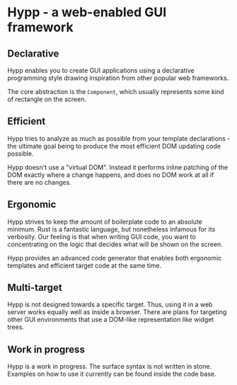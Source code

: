 # Hypp - a web-enabled GUI framework

## Declarative
Hypp enables you to create GUI applications using a declarative programming style drawing inspiration from other popular web frameworks.

The core abstraction is the `Component`, which usually represents some kind
of rectangle on the screen.

## Efficient
Hypp tries to analyze as much as possible from your template declarations - the ultimate goal being to produce the most efficient DOM updating code possible.

Hypp doesn't use a "virtual DOM". Instead it performs inline patching of the DOM exactly where a change happens, and does no DOM work at all if there are no changes.

## Ergonomic
Hypp strives to keep the amount of boilerplate code to an absolute minimum. Rust is a fantastic language, but nonetheless infamous for its verbosity. Our feeling
is that when writing GUI code, you want to concentrating on the logic that decides
what will be shown on the screen.

Hypp provides an advanced code generator that enables both ergonomic templates
and efficient target code at the same time.

## Multi-target
Hypp is not designed towards a specific target. Thus, using it in a web server works equally well as inside a browser. There are plans for targeting other GUI environments that use a DOM-like representation like widget trees.

## Work in progress
Hypp is a work in progress. The surface syntax is not written in stone. Examples on how to use it currently can be found inside the code base.

